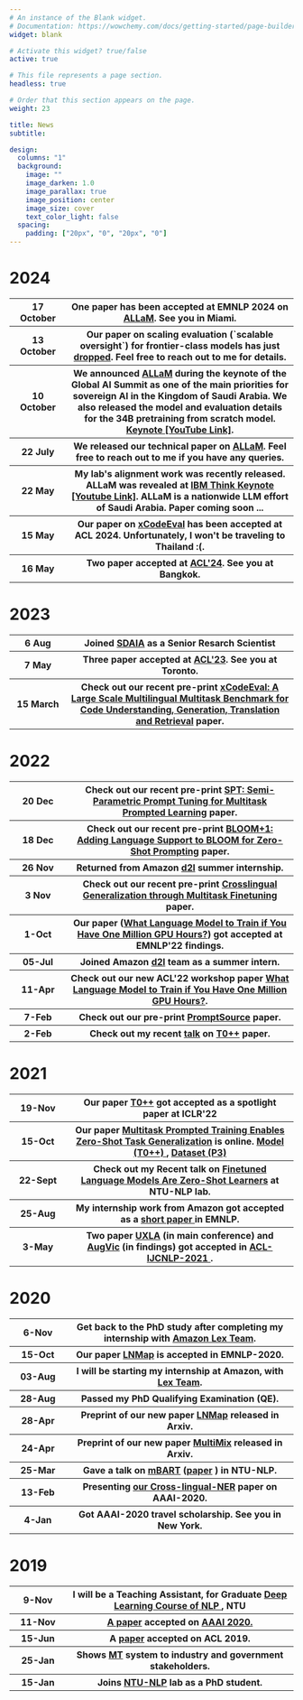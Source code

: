 ```yaml
---
# An instance of the Blank widget.
# Documentation: https://wowchemy.com/docs/getting-started/page-builder/
widget: blank

# Activate this widget? true/false
active: true

# This file represents a page section.
headless: true

# Order that this section appears on the page.
weight: 23

title: News
subtitle:

design:
  columns: "1"
  background:
    image: ""
    image_darken: 1.0
    image_parallax: true
    image_position: center
    image_size: cover
    text_color_light: false
  spacing:
    padding: ["20px", "0", "20px", "0"]
---
```


# 2024

<table class="tg">
  <tr>
      <th class="tg-s268" width="20%">17 October</th>
      <th class="tg-s268">One paper has been accepted at EMNLP 2024 on <a href="https://arxiv.org/pdf/2407.04069">ALLaM</a>. See you in Miami.</th>
  </tr>
  <tr>
      <th class="tg-s268" width="20%">13 October</th>
      <th class="tg-s268">Our paper on scaling evaluation (`scalable oversight`) for frontier-class models has just <a href="https://openreview.net/forum?id=YGDWW6rzYX">dropped</a>. Feel free to reach out to me for details.</th>
  </tr>
  <tr>
      <th class="tg-s268" width="20%">10 October</th>
      <th class="tg-s268">We announced <a href="https://arxiv.org/abs/2407.15390">ALLaM</a> during the keynote of the Global AI Summit as one of the main priorities for sovereign AI in the Kingdom of Saudi Arabia. We also released the model and evaluation details for the 34B pretraining from scratch model. <a href="https://www.youtube.com/watch?v=Mvya_a0OA-0&t=28846s">Keynote [YouTube Link]</a>.</th>
  </tr>
  <tr>
      <th class="tg-s268" width="20%">22 July</th>
      <th class="tg-s268">We released our technical paper on <a href="https://arxiv.org/abs/2407.15390">ALLaM</a>. Feel free to reach out to me if you have any queries.</th>
  </tr>
  <tr>
    <th class="tg-s268" width="20%">22 May</th>
    <th class="tg-s268"> My lab's alignment work was recently released. ALLaM was revealed at <a href="https://mea.newsroom.ibm.com/sdaia-launches-allam-on-watsonx">IBM Think <a href="https://www.youtube.com/watch?v=NdoScvKnFGo"> Keynote [Youtube Link]</a>. ALLaM is a nationwide LLM effort of Saudi Arabia. Paper coming soon ...</th>
  </tr>
  <tr>
    <th class="tg-s268" width="20%">15 May</th>
    <th class="tg-s268">Our paper on <a href="https://arxiv.org/pdf/2407.04069">xCodeEval</a> has been accepted at ACL 2024. Unfortunately, I won't be traveling to Thailand :(.</th>
  </tr>
  <tr>
    <th class="tg-s268" width="20%">16 May</th>
    <th class="tg-s268">Two paper accepted at <a href="https://2023.aclweb.org/">ACL'24</a>. See you at Bangkok.</th>
  </tr>

</table>


# 2023

<table class="tg">

  <tr>
    <th class="tg-s268" width="20%">6 Aug</th>
    <th class="tg-s268">Joined <a href="https://sdaia.gov.sa/en/default.aspx">SDAIA</a> as a Senior Resarch Scientist</th>
  </tr>

  <tr>
    <th class="tg-s268" width="20%">7 May</th>
    <th class="tg-s268">Three paper accepted at <a href="https://2023.aclweb.org/">ACL'23</a>. See you at Toronto.</th>
  </tr>

  <tr>
    <th class="tg-s268" width="20%">15 March</th>
    <th class="tg-s268">Check out our recent pre-print <a href="https://arxiv.org/abs/2303.03004">xCodeEval: A Large Scale Multilingual Multitask Benchmark for Code Understanding, Generation, Translation and Retrieval</a> paper.</th>
  </tr>
</table>

# 2022

<table class="tg">
  
  <tr>
    <th class="tg-s268" width="20%">20 Dec</th>
    <th class="tg-s268">Check out our recent pre-print <a href="https://arxiv.org/abs/2212.10929">SPT: Semi-Parametric Prompt Tuning for Multitask Prompted Learning</a> paper.</th>
  </tr>
  <tr>
    <th class="tg-s268" width="20%">18 Dec</th>
    <th class="tg-s268">Check out our recent pre-print <a href="https://arxiv.org/abs/2212.09535">BLOOM+1: Adding Language Support to BLOOM for Zero-Shot Prompting</a> paper.</th>
  </tr>
  <tr>
    <th class="tg-s268" width="20%">26 Nov</th>
    <th class="tg-s268">Returned from Amazon <a href="https://d2l.ai/">d2l</a> summer internship.</th>
  </tr>
  <tr>
    <th class="tg-s268" width="20%">3 Nov</th>
    <th class="tg-s268">Check out our recent pre-print <a href="https://arxiv.org/abs/2211.01786">Crosslingual Generalization through Multitask Finetuning</a> paper.</th>
  </tr>
  <tr>
    <th class="tg-s268" width="20%">1-Oct</th>
    <th class="tg-s268">Our paper (<a href="https://arxiv.org/abs/2210.15424">What Language Model to Train if You Have One Million GPU Hours?</a>) got accepted at EMNLP'22 findings.</th>
  </tr>
  <tr>
    <th class="tg-s268" width="20%">05-Jul</th>
    <th class="tg-s268">Joined Amazon <a href="https://d2l.ai/">d2l</a> team as a summer intern.</th>
  </tr>
  <tr>
    <th class="tg-s268" width="20%">11-Apr</th>
    <th class="tg-s268">Check out our new ACL'22 workshop paper <a href="https://openreview.net/pdf?id=rI7BL3fHIZq">What Language Model to Train if You Have One Million GPU Hours?</a>. </th>
  </tr>
  <tr>
    <th class="tg-s268" width="20%">7-Feb</th>
    <th class="tg-s268">Check out our pre-print <a href="https://arxiv.org/abs/2202.01279">PromptSource</a> paper. </th>
  </tr>
  <tr>
    <th class="tg-s268" width="20%">2-Feb</th>
    <th class="tg-s268">Check out my recent <a href="https://www.dropbox.com/s/i4phu8i9n58v7kd/T0pp.pdf">talk</a> on <a href="https://arxiv.org/abs/2110.08207">T0++</a> paper. </th>
  </tr>
</table>


# 2021

<table class="tg">
  <tr>
    <th class="tg-s268" width="20%">19-Nov</th>
    <th class="tg-s268">Our paper <a href="https://arxiv.org/abs/2110.08207">T0++</a> got accepted as a spotlight paper at ICLR'22 </th>
  </tr>
  <tr>
    <th class="tg-s268" width="20%">15-Oct</th>
    <th class="tg-s268">Our paper <a href="https://arxiv.org/abs/2110.08207">Multitask Prompted Training Enables Zero-Shot Task Generalization</a> is online. <a href="https://huggingface.co/bigscience/T0pp"> Model (T0++) </a>, <a href="https://huggingface.co/datasets/bigscience/P3"> Dataset (P3) </a> </th>
  </tr>
  <tr>
    <th class="tg-s268" width="20%">22-Sept</th>
    <th class="tg-s268">Check out my Recent talk on <a href="https://www.dropbox.com/s/vegvg0srhnkaoes/FLAN.pdf">Finetuned Language Models Are Zero-Shot Learners</a> at NTU-NLP lab. </th>
  </tr>
  <tr>
    <th class="tg-s268" width="20%">25-Aug</th> 
    <th class="tg-s268">My internship work from Amazon got accepted as a <a href="https://arxiv.org/abs/2109.02221"> short paper </a> in EMNLP. </th>
  </tr>
  <tr>
    <th class="tg-s268" width="20%">3-May</th> 
    <th class="tg-s268">Two paper <a href="https://arxiv.org/abs/2004.13240">UXLA</a> (in main conference) and <a href="https://arxiv.org/abs/2106.05141">AugVic</a> (in findings) got accepted in <a href="https://2021.aclweb.org/">ACL-IJCNLP-2021 </a>. </th>
  </tr>
</table>


# 2020

<table class="tg">
 
  <tr>
    <th class="tg-s268" width="20%">6-Nov</th>
    <th class="tg-s268">Get back to the PhD study after completing my internship with <a href="https://aws.amazon.com/lex/">Amazon Lex Team</a>. </th>
  </tr>
  
  <tr>
    <th class="tg-s268" width="20%">15-Oct</th>
    <th class="tg-s268">Our paper <a href="https://arxiv.org/abs/2004.13889">LNMap</a> is accepted in EMNLP-2020. </th>
  </tr>
  <tr>
    <th class="tg-s268" width="20%">03-Aug</th>
    <th class="tg-s268">I will be starting my internship at Amazon, with <a href="https://aws.amazon.com/lex/">Lex Team</a>. </th>
  </tr>
  <tr>
    <th class="tg-s268" width="20%">28-Aug</th>
    <th class="tg-s268">Passed my PhD Qualifying Examination (QE). </th>
  </tr>
  <tr>
    <th class="tg-s268" width="20%">28-Apr</th>
    <th class="tg-s268">Preprint of our new paper <a href="https://arxiv.org/abs/2004.13889">LNMap</a> released in Arxiv. </th>
  </tr>
    <tr>
    <th class="tg-s268" width="20%">24-Apr</th>
    <th class="tg-s268">Preprint of our new paper <a href="https://arxiv.org/abs/2004.13240">MultiMix</a> released in Arxiv. </th>
  </tr>
  </tr>
    <tr>
    <th class="tg-s268" width="20%">25-Mar</th>
    <th class="tg-s268">Gave a talk on  <a href="https://www.dropbox.com/s/ggnfgzoeo90ck1k/mBART.pdf">mBART</a>  (<a href="https://arxiv.org/abs/2001.08210">paper</a> ) in NTU-NLP. </th>
  </tr>
  <tr>
    <th class="tg-s268" width="20%">13-Feb</th>
    <th class="tg-s268">Presenting <a href="https://arxiv.org/abs/1911.09812">our Cross-lingual-NER</a> paper on AAAI-2020. </th>
  </tr>
  <tr>
    <th class="tg-s268">4-Jan</th>
    <th class="tg-s268">Got AAAI-2020 travel scholarship. See you in New York. </th>
  </tr>
</table>


# 2019

  <table class="tg">
  <tr>
    <th class="tg-s268" width="20%">9-Nov</th>
    <th class="tg-s268">I will be a Teaching Assistant, for Graduate <a href="https://ntunlpsg.github.io/ce7455_deep-nlp-20/"> Deep Learning Course of NLP </a>, NTU</th>
  </tr>
  <tr>
    <th class="tg-s268">11-Nov</th>
    <th class="tg-s268"><a href="https://arxiv.org/abs/1911.09812">A  paper</a> accepted on <a href="https://aaai.org/Conferences/AAAI-20/">AAAI 2020.</a> </th>
  </tr>
  <tr>
    <th class="tg-s268">15-Jun</th>
    <th class="tg-s268">A  <a href="https://arxiv.org/abs/1905.05682">paper</a> accepted on ACL 2019. </th>
  </tr>
  <tr>
    <th class="tg-s268">25-Jan</th>
    <th class="tg-s268">Shows <a href="https://ntunlpsg.github.io/project/malay-english-neural-machine-translator/">MT</a> system to industry and government stakeholders.</th>
  </tr>
  <tr>
    <th class="tg-s268">15-Jan</th>
    <th class="tg-s268">Joins <a href="https://ntunlpsg.github.io/">NTU-NLP</a> lab as a PhD student.</th>
  </tr>
</table>
